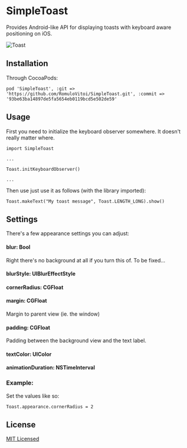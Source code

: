 # SimpleToast
Provides Android-like API for displaying toasts with keyboard aware positioning on iOS.

![Toast](https://raw.githubusercontent.com/lohmander/iOS-Toast/master/screencast.gif)

## Installation

Through CocoaPods:

```
pod 'SimpleToast', :git => 'https://github.com/RomuloVitoi/SimpleToast.git', :commit => '93be63ba14897de5fa5654eb0119bcd5e502de59'
```

## Usage

First you need to initialize the keyboard observer somewhere. It doesn't really matter where.

```
import SimpleToast

...

Toast.initKeyboardObserver()

...

```

Then use just use it as follows (with the library imported):

```
Toast.makeText("My toast message", Toast.LENGTH_LONG).show()
```

## Settings

There's a few appearance settings you can adjust:

#### blur: Bool
Right there's no background at all if you turn this of. To be fixed...

#### blurStyle: UIBlurEffectStyle
#### cornerRadius: CGFloat
#### margin: CGFloat
Margin to parent view (ie. the window)

#### padding: CGFloat
Padding between the background view and the text label.

#### textColor: UIColor
#### animationDuration: NSTimeInterval


### Example:

Set the values like so:

```
Toast.appearance.cornerRadius = 2
```

## License
[MIT Licensed](https://github.com/lohmander/iOS-Toast/blob/master/LICENSE)
